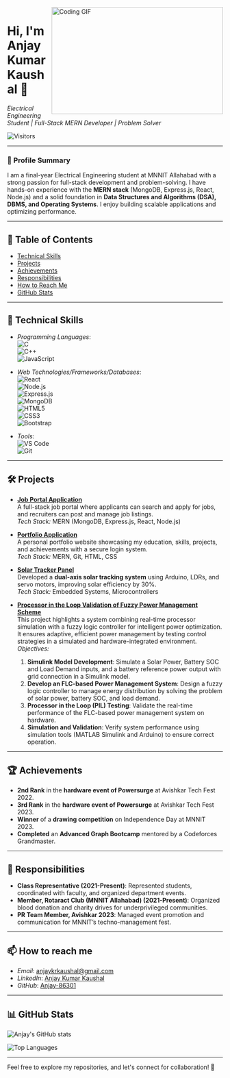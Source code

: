 <img align="right" src="https://encrypted-tbn1.gstatic.com/images?q=tbn:ANd9GcQyfyGCAb7soD6qGGf6aUrAnJCHFf-Xt1H2YXao-Msa9lL1Qi5I" width="400" height="250" alt="Coding GIF">

# Hi, I'm Anjay Kumar Kaushal 👋

*Electrical Engineering Student | Full-Stack MERN Developer | Problem Solver*

![Visitors](https://komarev.com/ghpvc/?username=anjay-86301&color=green)

---

### 🚀 Profile Summary
I am a final-year Electrical Engineering student at MNNIT Allahabad with a strong passion for full-stack development and problem-solving. I have hands-on experience with the **MERN stack** (MongoDB, Express.js, React, Node.js) and a solid foundation in **Data Structures and Algorithms (DSA), DBMS, and Operating Systems**. I enjoy building scalable applications and optimizing performance.

---

## 📑 Table of Contents
- [Technical Skills](#technical-skills)
- [Projects](#projects)
- [Achievements](#achievements)
- [Responsibilities](#responsibilities)
- [How to Reach Me](#how-to-reach-me)
- [GitHub Stats](#github-stats)

---

## 🔧 Technical Skills
- *Programming Languages*:  
  ![C](https://img.shields.io/badge/C-00599C?style=flat&logo=c&logoColor=white)  
  ![C++](https://img.shields.io/badge/C++-00599C?style=flat&logo=c%2B%2B&logoColor=white)  
  ![JavaScript](https://img.shields.io/badge/JavaScript-F7DF1E?style=flat&logo=javascript&logoColor=black)

- *Web Technologies/Frameworks/Databases*:  
  ![React](https://img.shields.io/badge/React-61DAFB?style=flat&logo=react&logoColor=black)  
  ![Node.js](https://img.shields.io/badge/Node.js-339933?style=flat&logo=node.js&logoColor=white)  
  ![Express.js](https://img.shields.io/badge/Express.js-000000?style=flat&logo=express&logoColor=white)  
  ![MongoDB](https://img.shields.io/badge/MongoDB-47A248?style=flat&logo=mongodb&logoColor=white)  
  ![HTML5](https://img.shields.io/badge/HTML5-E34F26?style=flat&logo=html5&logoColor=white)  
  ![CSS3](https://img.shields.io/badge/CSS3-1572B6?style=flat&logo=css3&logoColor=white)  
  ![Bootstrap](https://img.shields.io/badge/Bootstrap-7952B3?style=flat&logo=bootstrap&logoColor=white)

- *Tools*:  
  ![VS Code](https://img.shields.io/badge/VS_Code-007ACC?style=flat&logo=visual-studio-code&logoColor=white)  
  ![Git](https://img.shields.io/badge/Git-F05032?style=flat&logo=git&logoColor=white)

---

## 🛠️ Projects

- **[Job Portal Application](#)**  
  A full-stack job portal where applicants can search and apply for jobs, and recruiters can post and manage job listings.  
  *Tech Stack:* MERN (MongoDB, Express.js, React, Node.js)

- **[Portfolio Application](#)**  
  A personal portfolio website showcasing my education, skills, projects, and achievements with a secure login system.  
  *Tech Stack:* MERN, Git, HTML, CSS

- **[Solar Tracker Panel](#)**  
  Developed a **dual-axis solar tracking system** using Arduino, LDRs, and servo motors, improving solar efficiency by 30%.  
  *Tech Stack:* Embedded Systems, Microcontrollers

- **[Processor in the Loop Validation of Fuzzy Power Management Scheme](#)**  
  This project highlights a system combining real-time processor simulation with a fuzzy logic controller for intelligent power optimization. It ensures adaptive, efficient power management by testing control strategies in a simulated and hardware-integrated environment.  
  *Objectives:*  
  1. **Simulink Model Development**: Simulate a Solar Power, Battery SOC and Load Demand inputs, and a battery reference power output with grid connection in a Simulink model.  
  2. **Develop an FLC-based Power Management System**: Design a fuzzy logic controller to manage energy distribution by solving the problem of solar power, battery SOC, and load demand.  
  3. **Processor in the Loop (PIL) Testing**: Validate the real-time performance of the FLC-based power management system on hardware.  
  4. **Simulation and Validation**: Verify system performance using simulation tools (MATLAB Simulink and Arduino) to ensure correct operation.  

---

## 🏆 Achievements
- **2nd Rank** in the **hardware event of Powersurge** at Avishkar Tech Fest 2022.  
- **3rd Rank** in the **hardware event of Powersurge** at Avishkar Tech Fest 2023.  
- **Winner** of a **drawing competition** on Independence Day at MNNIT 2023.  
- **Completed** an **Advanced Graph Bootcamp** mentored by a Codeforces Grandmaster.  

---

## 🎯 Responsibilities
- **Class Representative (2021-Present)**: Represented students, coordinated with faculty, and organized department events.  
- **Member, Rotaract Club (MNNIT Allahabad) (2021-Present)**: Organized blood donation and charity drives for underprivileged communities.  
- **PR Team Member, Avishkar 2023**: Managed event promotion and communication for MNNIT’s techno-management fest.  

---

## 📫 How to reach me
- *Email*: [anjaykrkaushal@gmail.com](mailto:anjaykrkaushal@gmail.com)  
- *LinkedIn*: [Anjay Kumar Kaushal](https://www.linkedin.com/in/anjay-kr-kaushal-880ba2255/)  
- *GitHub*: [Anjay-86301](https://github.com/anjay-86301)  

---

## 📊 GitHub Stats
![Anjay's GitHub stats](https://github-readme-stats.vercel.app/api?username=anjay-86301&show_icons=true&theme=radical)

![Top Languages](https://github-readme-stats.vercel.app/api/top-langs/?username=anjay-86301&layout=compact&theme=radical)

---

Feel free to explore my repositories, and let's connect for collaboration! 🚀
